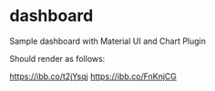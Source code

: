 # dashboard
Sample dashboard with Material UI and Chart Plugin

Should render as follows: 

https://ibb.co/t2jYsqj
https://ibb.co/FnKnjCG

